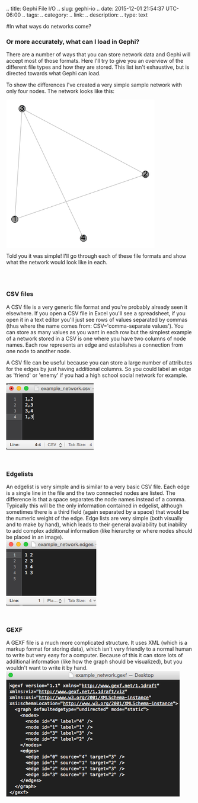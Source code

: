 .. title: Gephi File I/O
.. slug: gephi-io
.. date: 2015-12-01 21:54:37 UTC-06:00
.. tags: 
.. category: 
.. link: 
.. description: 
.. type: text

#In what ways do networks come?

### Or more accurately, what can I load in Gephi?

There are a number of ways that you can store network data and Gephi will accept most of those
formats. Here I'll try to give you an overview of the different file types and how they are stored.
This list isn't exhaustive, but is directed towards what Gephi can load.

To show the differences I've created a very simple sample network with only four nodes. The network
looks like this:

<img src='/images/example_network.png' style='width:400px;' align='middle'/>

Told you it was simple! I'll go through each of these file formats and show what the network would
look like in each.


<div class="row" style='padding-top:30px;padding-bottom:30px;'>
<!-- title -->
<div class="col-md-8">
<h3>CSV files</h3>
A CSV file is a very generic file format and you're probably already seen it elsewhere. If you open
a CSV file in Excel you'll see a spreadsheet, if you open it in a text editor you'll just see rows
of values separated by commas (thus where the name comes from: CSV='comma-separate values'). You can
store as many values as you want in each row but the simplest example of a network stored in a CSV
is one where you have two columns of node names. Each row represents an edge and establishes a  connection 
from one node to another node.

A CSV file can be useful because you can store a large number of attributes for the edges by just
having additional columns. So you could label an edge as 'friend' or 'enemy' if you had a high
school social network for example.
</div>
<!-- image -->
<div class="col-md-4">
<img src='/images/network_csv.png'/>
</div>
<!-- End the first row -->
</div>


<div class="row" style='padding-bottom:30px;'>
<!-- title -->
<div class="col-md-8">
<h3>Edgelists</h3>
An edgelist is very simple and is similar to a very basic CSV file. Each edge is a single line in
the file and the two connected nodes are listed. The difference is that a space separates the node
names instead of a comma. Typically this will be the only information contained in edgelist,
although sometimes there is a third field (again separated by a space) that would be the numeric
weight of the edge. Edge lists are very simple (both visually and to make by hand), which leads to
their general availability but inability to add complex additional information (like hierarchy or
where nodes should be placed in an image).
</div>
<!-- image -->
<div class="col-md-4">
<img src='/images/network_edges.png'/>
</div>
<!-- End the first row -->
</div>

<div class="row" style='padding-bottom:30px;'>
<!-- title -->
<div class="col-md-8">
<h3>GEXF</h3>
A GEXF file is a much more complicated structure. It uses XML (which is a markup format for storing data), which isn't very friendly to a normal human to write but very easy for a computer. Because of this it can store lots of additional information (like how the graph should be visualized), but you wouldn't want to write it by hand.

</div>
<!-- image -->
<div class="col-md-4">
<img src='/images/network_gexf.png'/>
</div>
<!-- End the first row -->
</div>
